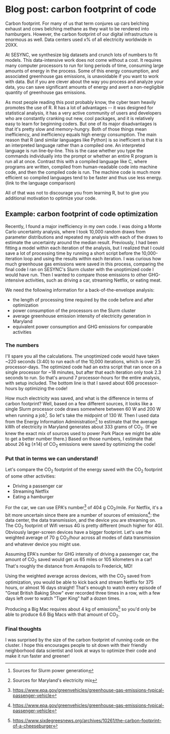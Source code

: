 # Blog post: carbon footprint of code

Carbon footprint. For many of us that term conjures up cars belching exhaust and cows belching methane as they wait to be rendered into hamburgers. However, the carbon footprint of our digital infrastructure is enormous as well. Data centers used x% of all electricity worldwide in 20XX. 

At SESYNC, we synthesize big datasets and crunch lots of numbers to fit models. This data-intensive work does not come without a cost. It requires many computer processors to run for long periods of time, consuming large amounts of energy in the process. Some of this energy consumption, and associated greenhouse gas emissions, is unavoidable if you want to work with data. But if you are clever about the way you process and analyze your data, you can save significant amounts of energy and avert a non-negligible quantity of greenhouse gas emissions. 

As most people reading this post probably know, the cyber team heavily promotes the use of R. R has a lot of advantages -- it was designed for statistical analysis, it has a very active community of users and developers who are constantly cranking out new, cool packages, and it is relatively easy to learn for beginning coders. But one of its major disadvantages is that it's pretty slow and memory-hungry. Both of those things mean inefficiency, and inefficiency equals high energy consumption. The main reason that R (and similar languages like Python) is so inefficient is that it is an interpreted language rather than a compiled one. An interpreted language is run line-by-line. This is the case whether you type the commands individually into the prompt or whether an entire R program is run all at once. Contrast this with a compiled language like C, where programs are written, compiled from human-readable code into machine code, and then the compiled code is run. The machine code is much more efficient so compiled languages tend to be faster and thus use less energy. (link to the language comparison)

All of that was not to discourage you from learning R, but to give you additional motivation to optimize your code.

## Example: carbon footprint of code optimization

Recently, I found a major inefficiency in my own code. I was doing a Monte Carlo uncertainty analysis, where I took 10,000 random draws from parameter distributions and repeated my analysis with each of the draws to estimate the uncertainty around the median result. Previously, I had been fitting a model within each iteration of the analysis, but I realized that I could save a lot of processing time by running a short script before the 10,000-iteration loop and using the results within each iteration. I was curious how much greenhouse gas emissions were saved in this process, comparing the final code I ran on SESYNC's Slurm cluster with the unoptimized code I would have run. Then I wanted to compare those emissions to other GHG-intensive activities, such as driving a car, streaming Netflix, or eating meat.

We need the following information for a back-of-the-envelope analysis:

- the length of processing time required by the code before and after optimization
- power consumption of the processors on the Slurm cluster
- average greenhouse emission intensity of electricity generation in Maryland
- equivalent power consumption and GHG emissions for comparable activities 

### The numbers

I'll spare you all the calculations. The unoptimized code would have taken ~220 seconds (3:40) to run each of the 10,000 iterations, which is over 25 processor-days. The optimized code had an extra script that ran once on a single processor for ~18 minutes, but after that each iteration only took 2.3 seconds to run. So that's around 7 processor-hours for the entire analysis, with setup included. The bottom line is that I saved about 606 processor-hours by optimizing the code!

How much electricity was saved, and what is the difference in terms of carbon footprint? Well, based on a few different sources, it looks like a single Slurm processor code draws somewhere between 60 W and 200 W when running a job[^1]. So let's take the midpoint of 130 W. Then I used data from the Energy Information Administration[^2] to estimate that the average kWh of electricity in Maryland generates about 333 grams of CO<sub>2</sub>. (If we knew the exact mix of sources used to power Park Place we might be able to get a better number there.) Based on those numbers, I estimate that about 26 kg (&plusmn;14) of CO<sub>2</sub> emissions were saved by optimizing the code!

### Put that in terms we can understand!

Let's compare the CO<sub>2</sub> footprint of the energy saved with the CO<sub>2</sub> footprint of some other activities:

- Driving a passenger car
- Streaming Netflix
- Eating a hamburger

For the car, we can use EPA's number[^3] of 404 g CO<sub>2</sub>/mile. For Netflix, it's a bit more uncertain since there are a number of sources of emissions[^4]: the data center, the data transmission, and the device you are streaming on. The CO<sub>2</sub> footprint of Wifi versus 4G is pretty different (much higher for 4G). Obviously larger-screen devices have a bigger footprint. Let's use the weighted average of 70 g CO<sub>2</sub>/hour across all modes of data transmission and whatever device you might use.

Assuming EPA's number for GHG intensity of driving a passenger car, the amount of CO<sub>2</sub> saved would get us 65 miles or 105 kilometers in a car! That's roughly the distance from Annapolis to Frederick, MD!

Using the weighted average across devices, with the CO<sub>2</sub> saved from optimization, you would be able to kick back and stream Netflix for 375 hours, or almost 16 days straight! That's enough to watch every episode of "Great British Baking Show" ever recorded three times in a row, with a few days left over to watch "Tiger King" half a dozen times.

Producing a Big Mac requires about 4 kg of emissions[^5] so you'd only be able to produce 6.6 Big Macs with that amount of CO<sub>2</sub>. 

### Final thoughts

I was surprised by the size of the carbon footprint of running code on the cluster. I hope this encourages people to sit down with their friendly neighborhood data scientist and look at ways to optimize their code and make it run faster and greener!

[^1]: Sources for Slurm power generation
[^2]: Sources for Maryland's electricity mix
[^3]: https://www.epa.gov/greenvehicles/greenhouse-gas-emissions-typical-passenger-vehicle
[^4]: https://www.epa.gov/greenvehicles/greenhouse-gas-emissions-typical-passenger-vehicle 
[^5]: https://www.sixdegreesnews.org/archives/10261/the-carbon-footprint-of-a-cheeseburger

